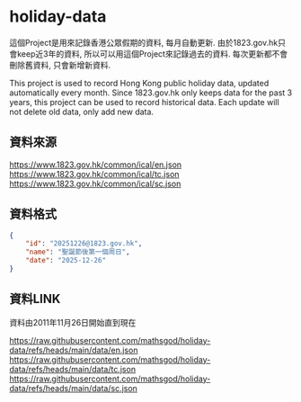 # holiday-data

這個Project是用來記錄香港公眾假期的資料, 每月自動更新.
由於1823.gov.hk只會keep近3年的資料, 所以可以用這個Project來記錄過去的資料.
每次更新都不會刪除舊資料, 只會新增新資料.

This project is used to record Hong Kong public holiday data, updated automatically every month.
Since 1823.gov.hk only keeps data for the past 3 years, this project can be used to record historical data.
Each update will not delete old data, only add new data.

## 資料來源
https://www.1823.gov.hk/common/ical/en.json
https://www.1823.gov.hk/common/ical/tc.json
https://www.1823.gov.hk/common/ical/sc.json

## 資料格式

```json
{
    "id": "20251226@1823.gov.hk",
    "name": "聖誕節後第一個周日",
    "date": "2025-12-26"
}
```

## 資料LINK

資料由2011年11月26日開始直到現在

https://raw.githubusercontent.com/mathsgod/holiday-data/refs/heads/main/data/en.json
https://raw.githubusercontent.com/mathsgod/holiday-data/refs/heads/main/data/tc.json
https://raw.githubusercontent.com/mathsgod/holiday-data/refs/heads/main/data/sc.json

